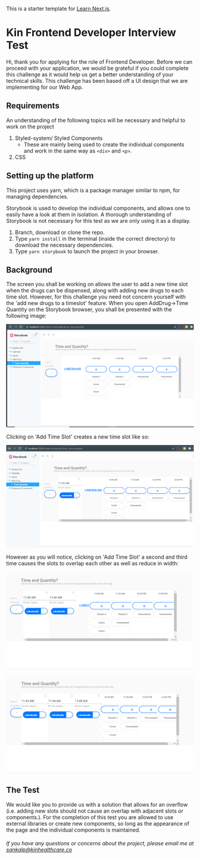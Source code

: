 This is a starter template for [Learn Next.js](https://nextjs.org/learn).

# Kin Frontend Developer Interview Test

Hi, thank you for applying for the role of Frontend Developer. Before we can proceed with your application, we would be grateful if you could complete this challenge as it would help us get a better understanding of your technical skills. This challenge has been based off a UI design that we are implementing for our Web App.

## Requirements

An understanding of the following topics will be necessary and helpful to work on the project

1. Styled-system/ Styled Components
   - These are mainly being used to create the individual components and work in the same way as `<div>` and `<p>`.
2. CSS

## Setting up the platform

This project uses yarn, which is a package manager similar to npm, for managing dependencies.

Storybook is used to develop the individual components, and allows one to easily have a look at them in isolation. A thorough understanding of Storybook is not necessary for this test as we are only using it as a display.

1. Branch, download or clone the repo.
2. Type `yarn install` in the terminal (inside the correct directory) to download the necessary dependencies.
3. Type `yarn storybook` to launch the project in your browser.

## Background

The screen you shall be working on allows the user to add a new time slot when the drugs can be dispensed, along with adding new drugs to each time slot. However, for this challenge you need not concern yourself with the 'add new drugs to a timeslot' feature. When you open AddDrug->Time Quantity on the Storybook browser, you shall be presented with the following image:

![](./images/initial_screen.png)

Clicking on 'Add Time Slot' creates a new time slot like so:

![](images/addtimeslot_clicked.png)

However as you will notice, clicking on 'Add Time Slot' a second and third time causes the slots to overlap each other as well as reduce in width:

![](images/addtimeslot_clicked_2.png)

![](images/addtimeslot_clicked_3.png)

## The Test

We would like you to provide us with a solution that allows for an overflow (i.e. adding new slots should not cause an overlap with adjacent slots or components.). For the completion of this test you are allowed to use external libraries or create new components, so long as the appearance of the page and the individual components is maintained.

###### If you have any questions or concerns about the project, please email me at <sankalp@kinhealthcare.co>
